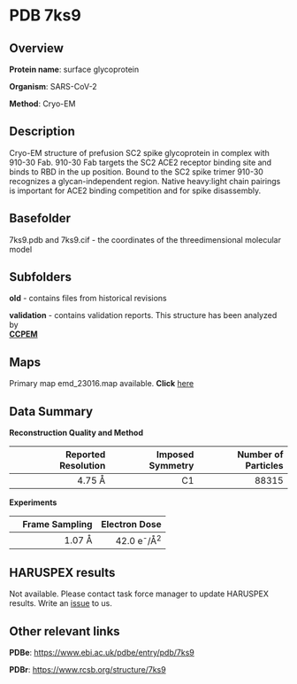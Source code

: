 # PDB 7ks9

## Overview

**Protein name**: surface glycoprotein

**Organism**: SARS-CoV-2

**Method**: Cryo-EM

## Description

Cryo-EM structure of prefusion SC2 spike glycoprotein in complex with 910-30 Fab. 910-30 Fab targets the SC2 ACE2 receptor binding site and binds to RBD in the up position. Bound to the SC2 spike trimer 910-30 recognizes a glycan-independent region. Native heavy:light chain pairings is important for ACE2 binding competition and for spike disassembly.

## Basefolder

7ks9.pdb and 7ks9.cif - the coordinates of the threedimensional molecular model

## Subfolders



**old** - contains files from historical revisions

**validation** - contains validation reports. This structure has been analyzed by <br>     [**CCPEM**](https://github.com/thorn-lab/coronavirus_structural_task_force/tree/master/pdb/surface_glycoprotein/SARS-CoV-2/7ks9/validation/ccpem-validation)



## Maps

Primary map emd_23016.map available. **Click** [here](http://ftp.wwpdb.org/pub/emdb/structures/EMD-23016/map/) 

## Data Summary
**Reconstruction Quality and Method**

|   | Reported Resolution | Imposed Symmetry | Number of Particles |
|---|-------------:|----------------:|--------------:|
|   |4.75 Å|C1|88315|

**Experiments**

|   | Frame Sampling | Electron Dose |
|---|-------------:|----------------:|
|   |1.07 Å|42.0 e<sup>-</sup>/Å<sup>2</sup>|

## HARUSPEX results

Not available. Please contact task force manager to update HARUSPEX results. Write an [issue](https://github.com/thorn-lab/coronavirus_structural_task_force/issues) to us.

## Other relevant links 
**PDBe**:  https://www.ebi.ac.uk/pdbe/entry/pdb/7ks9
 
**PDBr**: https://www.rcsb.org/structure/7ks9 
